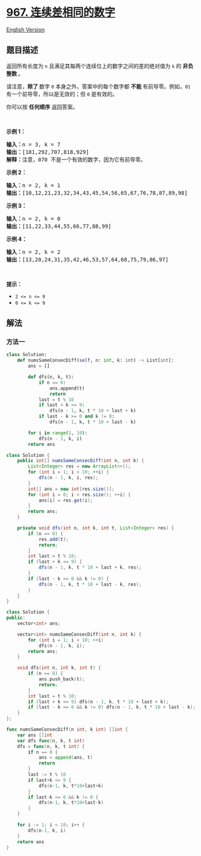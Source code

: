 # [967. 连续差相同的数字](https://leetcode.cn/problems/numbers-with-same-consecutive-differences)

[English Version](/solution/0900-0999/0967.Numbers%20With%20Same%20Consecutive%20Differences/README_EN.md)

<!-- tags:广度优先搜索,回溯 -->

<!-- difficulty:中等 -->

## 题目描述

<!-- 这里写题目描述 -->

<p>返回所有长度为 <code>n</code> 且满足其每两个连续位上的数字之间的差的绝对值为 <code>k</code> 的<strong> 非负整数 </strong>。</p>

<p>请注意，<strong>除了 </strong>数字 <code>0</code> 本身之外，答案中的每个数字都 <strong>不能 </strong>有前导零。例如，<code>01</code> 有一个前导零，所以是无效的；但 <code>0</code>&nbsp;是有效的。</p>

<p>你可以按 <strong>任何顺序</strong> 返回答案。</p>

<p>&nbsp;</p>

<p><strong>示例 1：</strong></p>

<pre>
<strong>输入：</strong>n = 3, k = 7
<strong>输出：</strong>[181,292,707,818,929]
<strong>解释：</strong>注意，070 不是一个有效的数字，因为它有前导零。
</pre>

<p><strong>示例 2：</strong></p>

<pre>
<strong>输入：</strong>n = 2, k = 1
<strong>输出：</strong>[10,12,21,23,32,34,43,45,54,56,65,67,76,78,87,89,98]</pre>

<p><strong>示例 3：</strong></p>

<pre>
<strong>输入：</strong>n = 2, k = 0
<strong>输出：</strong>[11,22,33,44,55,66,77,88,99]
</pre>

<p><strong>示例 4：</strong></p>

<pre>
<strong>输入：</strong>n = 2, k = 2
<strong>输出：</strong>[13,20,24,31,35,42,46,53,57,64,68,75,79,86,97]
</pre>

<p>&nbsp;</p>

<p><strong>提示：</strong></p>

<ul>
	<li><code>2 &lt;= n &lt;= 9</code></li>
	<li><code>0 &lt;= k &lt;= 9</code></li>
</ul>

## 解法

### 方法一

<!-- tabs:start -->

```python
class Solution:
    def numsSameConsecDiff(self, n: int, k: int) -> List[int]:
        ans = []

        def dfs(n, k, t):
            if n == 0:
                ans.append(t)
                return
            last = t % 10
            if last + k <= 9:
                dfs(n - 1, k, t * 10 + last + k)
            if last - k >= 0 and k != 0:
                dfs(n - 1, k, t * 10 + last - k)

        for i in range(1, 10):
            dfs(n - 1, k, i)
        return ans
```

```java
class Solution {
    public int[] numsSameConsecDiff(int n, int k) {
        List<Integer> res = new ArrayList<>();
        for (int i = 1; i < 10; ++i) {
            dfs(n - 1, k, i, res);
        }
        int[] ans = new int[res.size()];
        for (int i = 0; i < res.size(); ++i) {
            ans[i] = res.get(i);
        }
        return ans;
    }

    private void dfs(int n, int k, int t, List<Integer> res) {
        if (n == 0) {
            res.add(t);
            return;
        }
        int last = t % 10;
        if (last + k <= 9) {
            dfs(n - 1, k, t * 10 + last + k, res);
        }
        if (last - k >= 0 && k != 0) {
            dfs(n - 1, k, t * 10 + last - k, res);
        }
    }
}
```

```cpp
class Solution {
public:
    vector<int> ans;

    vector<int> numsSameConsecDiff(int n, int k) {
        for (int i = 1; i < 10; ++i)
            dfs(n - 1, k, i);
        return ans;
    }

    void dfs(int n, int k, int t) {
        if (n == 0) {
            ans.push_back(t);
            return;
        }
        int last = t % 10;
        if (last + k <= 9) dfs(n - 1, k, t * 10 + last + k);
        if (last - k >= 0 && k != 0) dfs(n - 1, k, t * 10 + last - k);
    }
};
```

```go
func numsSameConsecDiff(n int, k int) []int {
	var ans []int
	var dfs func(n, k, t int)
	dfs = func(n, k, t int) {
		if n == 0 {
			ans = append(ans, t)
			return
		}
		last := t % 10
		if last+k <= 9 {
			dfs(n-1, k, t*10+last+k)
		}
		if last-k >= 0 && k != 0 {
			dfs(n-1, k, t*10+last-k)
		}
	}

	for i := 1; i < 10; i++ {
		dfs(n-1, k, i)
	}
	return ans
}
```

<!-- tabs:end -->

<!-- end -->
